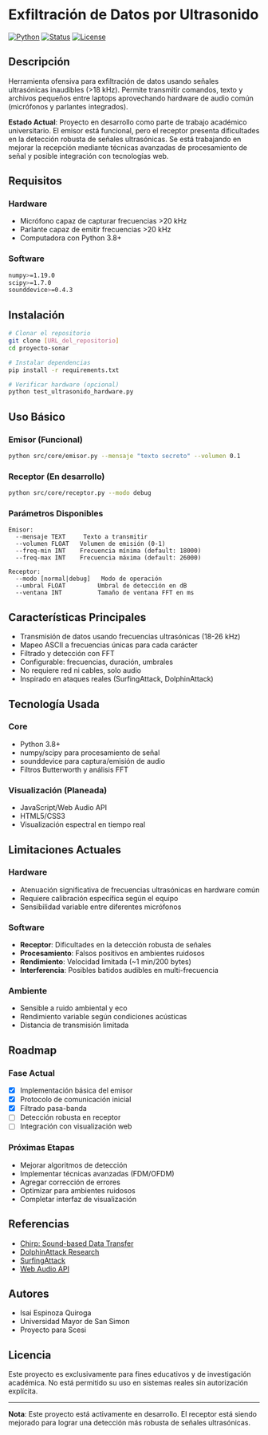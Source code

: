# Exfiltración de Datos por Ultrasonido

[![Python](https://img.shields.io/badge/Python-3.8+-blue.svg)](https://www.python.org/downloads/)
[![Status](https://img.shields.io/badge/Status-In_Development-orange.svg)](STATUS)
[![License](https://img.shields.io/badge/License-Educational-green.svg)](LICENSE)

## Descripción

Herramienta ofensiva para exfiltración de datos usando señales ultrasónicas inaudibles (>18 kHz). Permite transmitir comandos, texto y archivos pequeños entre laptops aprovechando hardware de audio común (micrófonos y parlantes integrados).

**Estado Actual**: Proyecto en desarrollo como parte de trabajo académico universitario. El emisor está funcional, pero el receptor presenta dificultades en la detección robusta de señales ultrasónicas. Se está trabajando en mejorar la recepción mediante técnicas avanzadas de procesamiento de señal y posible integración con tecnologías web.

## Requisitos

### Hardware
- Micrófono capaz de capturar frecuencias >20 kHz
- Parlante capaz de emitir frecuencias >20 kHz
- Computadora con Python 3.8+

### Software
```bash
numpy>=1.19.0
scipy>=1.7.0
sounddevice>=0.4.3
```

## Instalación

```bash
# Clonar el repositorio
git clone [URL_del_repositorio]
cd proyecto-sonar

# Instalar dependencias
pip install -r requirements.txt

# Verificar hardware (opcional)
python test_ultrasonido_hardware.py
```

## Uso Básico

### Emisor (Funcional)
```bash
python src/core/emisor.py --mensaje "texto secreto" --volumen 0.1
```

### Receptor (En desarrollo)
```bash
python src/core/receptor.py --modo debug
```

### Parámetros Disponibles
```
Emisor:
  --mensaje TEXT     Texto a transmitir
  --volumen FLOAT   Volumen de emisión (0-1)
  --freq-min INT    Frecuencia mínima (default: 18000)
  --freq-max INT    Frecuencia máxima (default: 26000)

Receptor:
  --modo [normal|debug]   Modo de operación
  --umbral FLOAT         Umbral de detección en dB
  --ventana INT          Tamaño de ventana FFT en ms
```

## Características Principales

- Transmisión de datos usando frecuencias ultrasónicas (18-26 kHz)
- Mapeo ASCII a frecuencias únicas para cada carácter
- Filtrado y detección con FFT
- Configurable: frecuencias, duración, umbrales
- No requiere red ni cables, solo audio
- Inspirado en ataques reales (SurfingAttack, DolphinAttack)

## Tecnología Usada

### Core
- Python 3.8+
- numpy/scipy para procesamiento de señal
- sounddevice para captura/emisión de audio
- Filtros Butterworth y análisis FFT

### Visualización (Planeada)
- JavaScript/Web Audio API
- HTML5/CSS3
- Visualización espectral en tiempo real

## Limitaciones Actuales

### Hardware
- Atenuación significativa de frecuencias ultrasónicas en hardware común
- Requiere calibración específica según el equipo
- Sensibilidad variable entre diferentes micrófonos

### Software
- **Receptor**: Dificultades en la detección robusta de señales
- **Procesamiento**: Falsos positivos en ambientes ruidosos
- **Rendimiento**: Velocidad limitada (~1 min/200 bytes)
- **Interferencia**: Posibles batidos audibles en multi-frecuencia

### Ambiente
- Sensible a ruido ambiental y eco
- Rendimiento variable según condiciones acústicas
- Distancia de transmisión limitada

## Roadmap

### Fase Actual
- [x] Implementación básica del emisor
- [x] Protocolo de comunicación inicial
- [x] Filtrado pasa-banda
- [ ] Detección robusta en receptor
- [ ] Integración con visualización web

### Próximas Etapas
- Mejorar algoritmos de detección
- Implementar técnicas avanzadas (FDM/OFDM)
- Agregar corrección de errores
- Optimizar para ambientes ruidosos
- Completar interfaz de visualización

## Referencias

- [Chirp: Sound-based Data Transfer](https://github.com/solst-ice/chirp)
- [DolphinAttack Research](https://github.com/walac/dolphin-attack)
- [SurfingAttack](https://surfingattack.github.io/)
- [Web Audio API](https://developer.mozilla.org/en-US/docs/Web/API/Web_Audio_API)

## Autores

- Isai Espinoza Quiroga
- Universidad Mayor de San Simon
- Proyecto para Scesi

## Licencia

Este proyecto es exclusivamente para fines educativos y de investigación académica. No está permitido su uso en sistemas reales sin autorización explícita.

---

**Nota**: Este proyecto está activamente en desarrollo. El receptor está siendo mejorado para lograr una detección más robusta de señales ultrasónicas.
